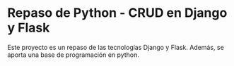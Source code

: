 # Repaso de Python - CRUD en Django y Flask
Este proyecto es un repaso de las tecnologías Django y Flask. Además, se aporta una base de programación en python.
